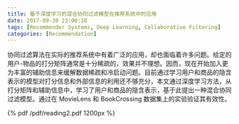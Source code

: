 ```yaml
---
title: 基于深度学习的混合协同过滤模型在推荐系统中的应用
date: 2017-09-30 23:00:10
tags: [Recommender Systems, Deep Learning, Collaborative Filtering]
categories: [Recommendation] 
---
```


协同过滤算法在实际的推荐系统中有着广泛的应用，却也面临着许多问题。给定的用户-物品的打分矩阵通常是十分稀疏的，效果并不理想。因而，现在开始加入更为丰富的辅助信息来缓解数据稀疏和冷启动问题。目前通过学习用户和商品的隐含表示的模型对打分信息和外部信息的利用还不够充分，本文通过深度学习方法，从打分矩阵和辅助信息中，学习了用户和商品的隐含表示，基于此提出一种混合协同过滤模型。通过在 MovieLens 和 BookCrossing 数据集上的实验验证其有效性。

<!-- more -->

{% pdf /pdf/reading2.pdf 1200px %}